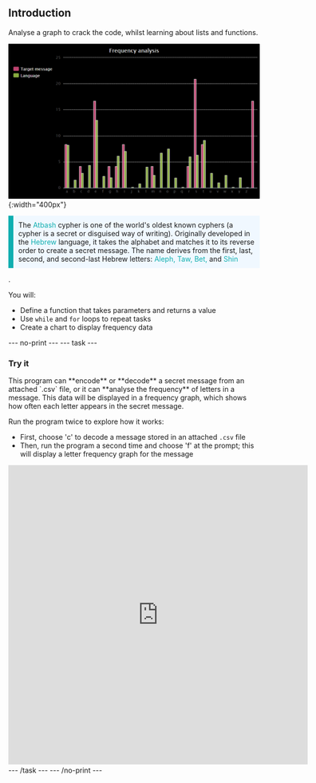 ## Introduction

Analyse a graph to crack the code, whilst learning about lists and functions. 

![A bar chart showing the frequency of letters in the English language compared with the frequency of letters used in the encoded message.](images/frequency-analysis.PNG){:width="400px"}

<p style="border-left: solid; border-width:10px; border-color: #0faeb0; background-color: aliceblue; padding: 10px;">
The <span style="color: #0faeb0">Atbash</span> cypher is one of the world's oldest known cyphers (a cypher is a secret or disguised way of writing). Originally developed in the <span style="color: #0faeb0">Hebrew</span> language, it takes the alphabet and matches it to its reverse order to create a secret message. The name derives from the first, last, second, and second-last Hebrew letters: <span style="color: #0faeb0">Aleph, Taw, Bet,</span> and <span style="color: #0faeb0">Shin</span></p>.

You will:
+ Define a function that takes parameters and returns a value
+ Use `while` and `for` loops to repeat tasks 
+ Create a chart to display frequency data


--- no-print ---
--- task ---
### Try it
<div style="display: flex; flex-wrap: wrap">
<div style="flex-basis: 175px; flex-grow: 1">  
This program can **encode** or **decode** a secret message from an attached `.csv` file, or it can **analyse the frequency** of letters in a message. This data will be displayed in a frequency graph, which shows how often each letter appears in the secret message.

Run the program twice to explore how it works: 
+ First, choose 'c' to decode a message stored in an attached `.csv` file 
+ Then, run the program a second time and choose 'f' at the prompt; this will display a letter frequency graph for the message


</div>
<div class="trinket">
<iframe src="https://trinket.io/embed/python/1ebc46d7ff?outputOnly=true&runOption=run" width="600" height="600" frameborder="0" marginwidth="0" marginheight="0" allowfullscreen></iframe>
</div>
</div>
--- /task ---
--- /no-print ---
